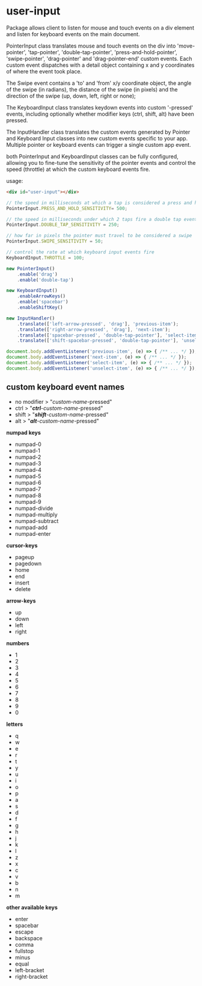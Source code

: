 # user-input

Package allows client to listen for mouse and touch events on a div element and listen for keyboard events on the main document.

PointerInput class translates mouse and touch events on the div into 'move-pointer', 'tap-pointer', 'double-tap-pointer', 'press-and-hold-pointer', 'swipe-pointer', 'drag-pointer' and 'drag-pointer-end' custom events.  Each custom event dispatches with a detail object containing x and y coordinates of where the event took place.

The Swipe event contains a 'to' and 'from' x/y coordinate object, the angle of the swipe (in radians), the distance of the swipe (in pixels) and the direction of the swipe (up, down, left, right or none);

The KeyboardInput class translates keydown events into custom '<key>-pressed' events, including optionally whether modifier keys (ctrl, shift, alt) have been pressed.

The InputHandler class translates the custom events generated by Pointer and Keyboard Input classes into new custom events specific to your app.  Multiple pointer or keyboard events can trigger a single custom app event.

both PointerInput and KeyboardInput classes can be fully configured, allowing you to fine-tune the sensitivity of the pointer events and control the speed (throttle) at which the custom keyboard events fire.

usage:

```html
<div id="user-input"></div>
```

```javascript
// the speed in milliseconds at which a tap is considered a press and hold event
PointerInput.PRESS_AND_HOLD_SENSITIVITY= 500;

// the speed in milliseconds under which 2 taps fire a double tap event
PointerInput.DOUBLE_TAP_SENSITIVITY = 250;

// how far in pixels the pointer must travel to be considered a swipe
PointerInput.SWIPE_SENSITIVITY = 50;

// control the rate at which keyboard input events fire
KeyboardInput.THROTTLE = 100;

new PointerInput()
    .enable('drag')
    .enable('double-tap')

new KeyboardInput()
    .enableArrowKeys()
    .enable('spacebar')
    .enableShiftKey()

new InputHandler()
    .translate(['left-arrow-pressed', 'drag'], 'previous-item');
    .translate(['right-arrow-pressed', 'drag'], 'next-item');
    .translate(['spacebar-pressed', 'double-tap-pointer'], 'select-item');
    .translate(['shift-spacebar-pressed', 'double-tap-pointer'], 'unselect-item');

document.body.addEventListener('previous-item', (e) => { /** ... */ });
document.body.addEventListener('next-item', (e) => { /** ... */ });
document.body.addEventListener('select-item', (e) => { /** ... */ });
document.body.addEventListener('unselect-item', (e) => { /** ... */ });

```
## custom keyboard event names

- no modifier >	"*custom-name*-pressed"
- ctrl > "***ctrl***-*custom-name*-pressed"
- shift > "***shift***-*custom-name*-pressed"
- alt > "***alt***-*custom-name*-pressed"

**numpad keys**
- numpad-0
- numpad-1			
- numpad-2			
- numpad-3			
- numpad-4			
- numpad-5			
- numpad-6			
- numpad-7			
- numpad-8			
- numpad-9			
- numpad-divide
- numpad-multiply
- numpad-subtract
- numpad-add
- numpad-enter

**cursor-keys**
- pageup
- pagedown
- home
- end
- insert
- delete

**arrow-keys**
- up
- down
- left
- right

**numbers**
- 1
- 2
- 3
- 4
- 5
- 6
- 7
- 8
- 9
- 0

**letters**
- q
- w
- e
- r
- t
- y
- u
- i
- o
- p
- a
- s
- d
- f
- g
- h
- j
- k
- l
- z
- x
- c
- v
- b
- n
- m

**other available keys**
- enter
- spacebar
- escape
- backspace
- comma
- fullstop
- minus
- equal
- left-bracket
- right-bracket